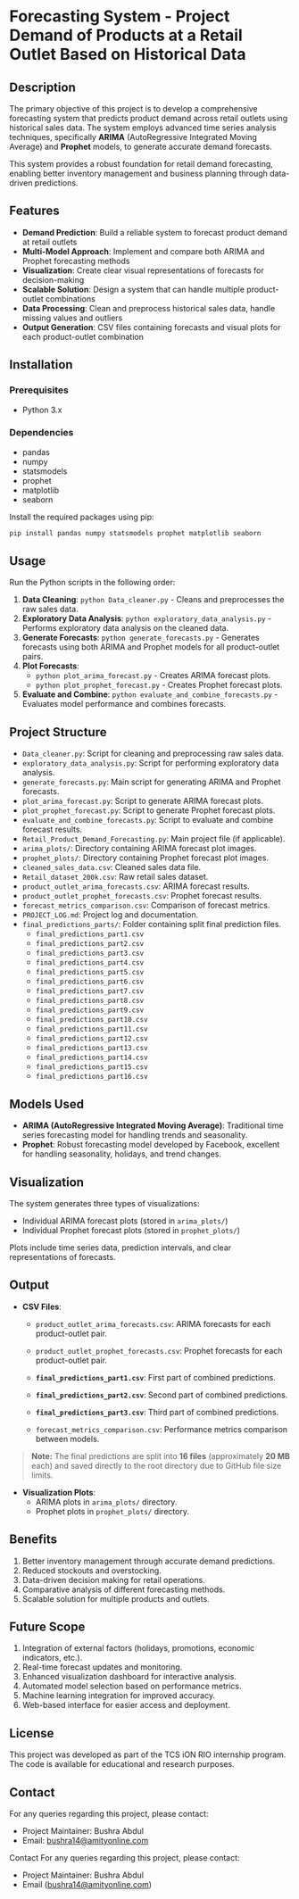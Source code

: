 # Forecasting System - Project Demand of Products at a Retail Outlet Based on Historical Data

## Description

The primary objective of this project is to develop a comprehensive forecasting system that predicts product demand across retail outlets using historical sales data. The system employs advanced time series analysis techniques, specifically **ARIMA** (AutoRegressive Integrated Moving Average) and **Prophet** models, to generate accurate demand forecasts.

This system provides a robust foundation for retail demand forecasting, enabling better inventory management and business planning through data-driven predictions.

## Features

- **Demand Prediction**: Build a reliable system to forecast product demand at retail outlets
- **Multi-Model Approach**: Implement and compare both ARIMA and Prophet forecasting methods
- **Visualization**: Create clear visual representations of forecasts for decision-making
- **Scalable Solution**: Design a system that can handle multiple product-outlet combinations
- **Data Processing**: Clean and preprocess historical sales data, handle missing values and outliers
- **Output Generation**: CSV files containing forecasts and visual plots for each product-outlet combination

## Installation

### Prerequisites
- Python 3.x

### Dependencies
- pandas
- numpy
- statsmodels
- prophet
- matplotlib
- seaborn

Install the required packages using pip:
```sh
pip install pandas numpy statsmodels prophet matplotlib seaborn
```

## Usage

Run the Python scripts in the following order:

1. **Data Cleaning**: `python Data_cleaner.py` - Cleans and preprocesses the raw sales data.
2. **Exploratory Data Analysis**: `python exploratory_data_analysis.py` - Performs exploratory data analysis on the cleaned data.
3. **Generate Forecasts**: `python generate_forecasts.py` - Generates forecasts using both ARIMA and Prophet models for all product-outlet pairs.
4. **Plot Forecasts**:
    - `python plot_arima_forecast.py` - Creates ARIMA forecast plots.
    - `python plot_prophet_forecast.py` - Creates Prophet forecast plots.
5. **Evaluate and Combine**: `python evaluate_and_combine_forecasts.py` - Evaluates model performance and combines forecasts.

## Project Structure

- `Data_cleaner.py`: Script for cleaning and preprocessing raw sales data.
- `exploratory_data_analysis.py`: Script for performing exploratory data analysis.
- `generate_forecasts.py`: Main script for generating ARIMA and Prophet forecasts.
- `plot_arima_forecast.py`: Script to generate ARIMA forecast plots.
- `plot_prophet_forecast.py`: Script to generate Prophet forecast plots.
- `evaluate_and_combine_forecasts.py`: Script to evaluate and combine forecast results.
- `Retail_Product_Demand_Forecasting.py`: Main project file (if applicable).
- `arima_plots/`: Directory containing ARIMA forecast plot images.
- `prophet_plots/`: Directory containing Prophet forecast plot images.
- `cleaned_sales_data.csv`: Cleaned sales data file.
- `Retail_dataset_200k.csv`: Raw retail sales dataset.
- `product_outlet_arima_forecasts.csv`: ARIMA forecast results.
- `product_outlet_prophet_forecasts.csv`: Prophet forecast results.
- `forecast_metrics_comparison.csv`: Comparison of forecast metrics.
- `PROJECT_LOG.md`: Project log and documentation.
- `final_predictions_parts/`: Folder containing split final prediction files.
    - `final_predictions_part1.csv`
    - `final_predictions_part2.csv`
    - `final_predictions_part3.csv`
    - `final_predictions_part4.csv`
    - `final_predictions_part5.csv`
    - `final_predictions_part6.csv`
    - `final_predictions_part7.csv` 
    - `final_predictions_part8.csv`
    - `final_predictions_part9.csv`
    - `final_predictions_part10.csv`
    - `final_predictions_part11.csv` 
    - `final_predictions_part12.csv`
    - `final_predictions_part13.csv`
    - `final_predictions_part14.csv`
    - `final_predictions_part15.csv`
    - `final_predictions_part16.csv`  



## Models Used

- **ARIMA (AutoRegressive Integrated Moving Average)**: Traditional time series forecasting model for handling trends and seasonality.
- **Prophet**: Robust forecasting model developed by Facebook, excellent for handling seasonality, holidays, and trend changes.

## Visualization

The system generates three types of visualizations:
- Individual ARIMA forecast plots (stored in `arima_plots/`)
- Individual Prophet forecast plots (stored in `prophet_plots/`)

Plots include time series data, prediction intervals, and clear representations of forecasts.

## Output

- **CSV Files**:
  - `product_outlet_arima_forecasts.csv`: ARIMA forecasts for each product-outlet pair.
  - `product_outlet_prophet_forecasts.csv`: Prophet forecasts for each product-outlet pair.

  - **`final_predictions_part1.csv`**: First part of combined predictions.
  - **`final_predictions_part2.csv`**: Second part of combined predictions.
  - **`final_predictions_part3.csv`**: Third part of combined predictions.
  - `forecast_metrics_comparison.csv`: Performance metrics comparison between models.

> **Note:** The final predictions are split into **16 files** (approximately **20 MB** each) and saved directly to the root directory due to GitHub file size limits.



- **Visualization Plots**:
  - ARIMA plots in `arima_plots/` directory.
  - Prophet plots in `prophet_plots/` directory.

## Benefits

1. Better inventory management through accurate demand predictions.
2. Reduced stockouts and overstocking.
3. Data-driven decision making for retail operations.
4. Comparative analysis of different forecasting methods.
5. Scalable solution for multiple products and outlets.

## Future Scope

1. Integration of external factors (holidays, promotions, economic indicators, etc.).
2. Real-time forecast updates and monitoring.
3. Enhanced visualization dashboard for interactive analysis.
4. Automated model selection based on performance metrics.
5. Machine learning integration for improved accuracy.
6. Web-based interface for easier access and deployment.

## License

This project was developed as part of the TCS iON RIO internship program. The code is available for educational and research purposes.

## Contact


For any queries regarding this project, please contact: 
- Project Maintainer: Bushra Abdul 
- Email: bushra14@amityonline.com

Contact
For any queries regarding this project, please contact:  
- Project Maintainer: Bushra Abdul  
- Email (bushra14@amityonline.com)

